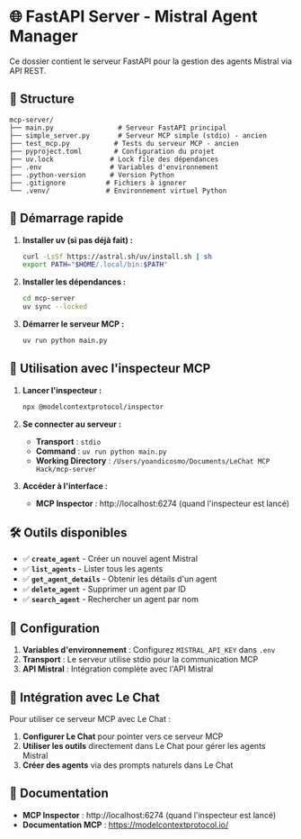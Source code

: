 # 🌐 FastAPI Server - Mistral Agent Manager

Ce dossier contient le serveur FastAPI pour la gestion des agents Mistral via API REST.

## 📁 Structure

```
mcp-server/
├── main.py                # Serveur FastAPI principal
├── simple_server.py       # Serveur MCP simple (stdio) - ancien
├── test_mcp.py           # Tests du serveur MCP - ancien
├── pyproject.toml        # Configuration du projet
├── uv.lock              # Lock file des dépendances
├── .env                 # Variables d'environnement
├── .python-version      # Version Python
├── .gitignore          # Fichiers à ignorer
└── .venv/              # Environnement virtuel Python
```

## 🚀 Démarrage rapide

1. **Installer uv (si pas déjà fait) :**
   ```bash
   curl -LsSf https://astral.sh/uv/install.sh | sh
   export PATH="$HOME/.local/bin:$PATH"
   ```

2. **Installer les dépendances :**
   ```bash
   cd mcp-server
   uv sync --locked
   ```

3. **Démarrer le serveur MCP :**
   ```bash
   uv run python main.py
   ```

## 🔧 Utilisation avec l'inspecteur MCP

1. **Lancer l'inspecteur :**
   ```bash
   npx @modelcontextprotocol/inspector
   ```

2. **Se connecter au serveur :**
   - **Transport** : `stdio`
   - **Command** : `uv run python main.py`
   - **Working Directory** : `/Users/yoandicosmo/Documents/LeChat MCP Hack/mcp-server`

3. **Accéder à l'interface :**
   - **MCP Inspector** : http://localhost:6274 (quand l'inspecteur est lancé)

## 🛠️ Outils disponibles

- ✅ **`create_agent`** - Créer un nouvel agent Mistral
- ✅ **`list_agents`** - Lister tous les agents
- ✅ **`get_agent_details`** - Obtenir les détails d'un agent
- ✅ **`delete_agent`** - Supprimer un agent par ID
- ✅ **`search_agent`** - Rechercher un agent par nom

## 🔧 Configuration

1. **Variables d'environnement** : Configurez `MISTRAL_API_KEY` dans `.env`
2. **Transport** : Le serveur utilise stdio pour la communication MCP
3. **API Mistral** : Intégration complète avec l'API Mistral

## 🔗 Intégration avec Le Chat

Pour utiliser ce serveur MCP avec Le Chat :

1. **Configurer Le Chat** pour pointer vers ce serveur MCP
2. **Utiliser les outils** directement dans Le Chat pour gérer les agents Mistral
3. **Créer des agents** via des prompts naturels dans Le Chat

## 📖 Documentation

- **MCP Inspector** : http://localhost:6274 (quand l'inspecteur est lancé)
- **Documentation MCP** : https://modelcontextprotocol.io/